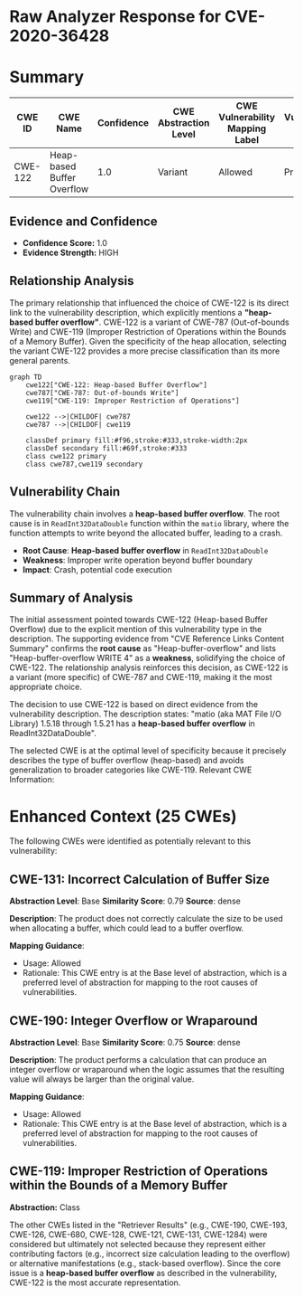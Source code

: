 # Raw Analyzer Response for CVE-2020-36428

# Summary
| CWE ID | CWE Name | Confidence | CWE Abstraction Level | CWE Vulnerability Mapping Label | CWE-Vulnerability Mapping Notes |
|---|---|---|---|---|---|
| CWE-122 | Heap-based Buffer Overflow | 1.0 | Variant | Allowed | Primary CWE |

## Evidence and Confidence

*   **Confidence Score:** 1.0
*   **Evidence Strength:** HIGH

## Relationship Analysis
The primary relationship that influenced the choice of CWE-122 is its direct link to the vulnerability description, which explicitly mentions a **"heap-based buffer overflow"**. CWE-122 is a variant of CWE-787 (Out-of-bounds Write) and CWE-119 (Improper Restriction of Operations within the Bounds of a Memory Buffer). Given the specificity of the heap allocation, selecting the variant CWE-122 provides a more precise classification than its more general parents.

```mermaid
graph TD
    cwe122["CWE-122: Heap-based Buffer Overflow"]
    cwe787["CWE-787: Out-of-bounds Write"]
    cwe119["CWE-119: Improper Restriction of Operations"]
    
    cwe122 -->|CHILDOF| cwe787
    cwe787 -->|CHILDOF| cwe119
    
    classDef primary fill:#f96,stroke:#333,stroke-width:2px
    classDef secondary fill:#69f,stroke:#333
    class cwe122 primary
    class cwe787,cwe119 secondary
```

## Vulnerability Chain
The vulnerability chain involves a **heap-based buffer overflow**. The root cause is in `ReadInt32DataDouble` function within the `matio` library, where the function attempts to write beyond the allocated buffer, leading to a crash.
  - **Root Cause**: **Heap-based buffer overflow** in `ReadInt32DataDouble`
  - **Weakness**: Improper write operation beyond buffer boundary
  - **Impact**: Crash, potential code execution

## Summary of Analysis
The initial assessment pointed towards CWE-122 (Heap-based Buffer Overflow) due to the explicit mention of this vulnerability type in the description. The supporting evidence from "CVE Reference Links Content Summary" confirms the **root cause** as "Heap-buffer-overflow" and lists "Heap-buffer-overflow WRITE 4" as a **weakness**, solidifying the choice of CWE-122. The relationship analysis reinforces this decision, as CWE-122 is a variant (more specific) of CWE-787 and CWE-119, making it the most appropriate choice.

The decision to use CWE-122 is based on direct evidence from the vulnerability description. The description states: "matio (aka MAT File I/O Library) 1.5.18 through 1.5.21 has a **heap-based buffer overflow** in ReadInt32DataDouble".

The selected CWE is at the optimal level of specificity because it precisely describes the type of buffer overflow (heap-based) and avoids generalization to broader categories like CWE-119.
Relevant CWE Information:
# Enhanced Context (25 CWEs)
The following CWEs were identified as potentially relevant to this vulnerability:

## CWE-131: Incorrect Calculation of Buffer Size
**Abstraction Level**: Base
**Similarity Score**: 0.79
**Source**: dense

**Description**:
The product does not correctly calculate the size to be used when allocating a buffer, which could lead to a buffer overflow.

**Mapping Guidance**:
- Usage: Allowed
- Rationale: This CWE entry is at the Base level of abstraction, which is a preferred level of abstraction for mapping to the root causes of vulnerabilities.
## CWE-190: Integer Overflow or Wraparound
**Abstraction Level**: Base
**Similarity Score**: 0.75
**Source**: dense

**Description**:
The product performs a calculation that can produce an integer overflow or wraparound when the logic assumes that the resulting value will always be larger than the original value.

**Mapping Guidance**:
- Usage: Allowed
- Rationale: This CWE entry is at the Base level of abstraction, which is a preferred level of abstraction for mapping to the root causes of vulnerabilities.

## CWE-119: Improper Restriction of Operations within the Bounds of a Memory Buffer
**Abstraction:** Class

The other CWEs listed in the "Retriever Results" (e.g., CWE-190, CWE-193, CWE-126, CWE-680, CWE-128, CWE-121, CWE-131, CWE-1284) were considered but ultimately not selected because they represent either contributing factors (e.g., incorrect size calculation leading to the overflow) or alternative manifestations (e.g., stack-based overflow). Since the core issue is a **heap-based buffer overflow** as described in the vulnerability, CWE-122 is the most accurate representation.